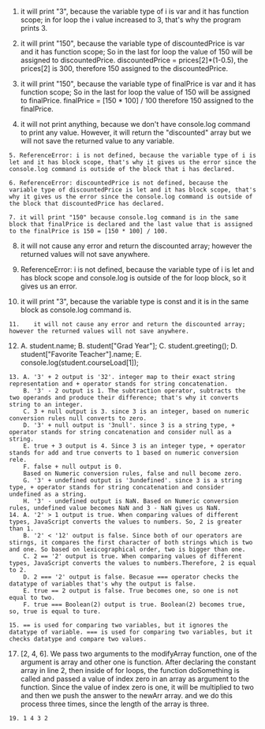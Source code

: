    1. it will print "3", because the variable type of i is var and it has function scope; in for loop the i value increased to 3, that's why the program prints 3. 
   
   2. it will print "150", because the variable type of discountedPrice is var and it has function scope; So in the last for loop the value of 150 will be assigned to discountedPrice.
   discountedPrice = prices[2]*(1-0.5), the prices[2] is 300, therefore 150 assigned to the discountedPrice.

   3. it will print "150", because the variable type of finalPrice is var and it has function scope; So in the last for loop the value of 150 will be assigned to finalPrice.
   finalPrice = [150 * 100] / 100  therefore 150 assigned to the finalPrice.

   4. it will not print anything, because we don't have console.log command to print any value. However,
   it will return the "discounted" array but we will not save the returned value to any variable. 

    5. ReferenceError: i is not defined, because the variable type of i is let and it has block scope, that's why it gives us the error since the console.log command is outside of the block that i has declared. 

    6. ReferenceError: discountedPrice is not defined, because the variable type of discountedPrice is let and it has block scope, that's why it gives us the error since the console.log command is outside of the block that discountedPrice has declared. 

    7. it will print "150" because console.log command is in the same block that finalPrice is declared and the last value that is assigned to the finalPrice is 150 = [150 * 100] / 100.
   
   8. it will not cause any error and return the discounted array; however the returned values will not save anywhere. 
   
   9. ReferenceError: i is not defined, because the variable type of i is let and has block scope and console.log is outside of the for loop block, so it gives us an error. 
   
   10.   it will print "3", because the variable type is const and it is in the same block as console.log command is. 

    11.    it will not cause any error and return the discounted array; however the returned values will not save anywhere.
   
   12. A. student.name;
       B. student["Grad Year"];
       C. student.greeting();
       D. student["Favorite Teacher"].name;
       E. console.log(student.courseLoad[1]);

    13. A. '3' + 2 output is '32'. integer map to their exact string representation and + operator stands for string concatenation. 
        B. '3' - 2 output is 1. The subtraction operator, subtracts the two operands and produce their difference; that's why it converts string to an integer.
        C. 3 + null output is 3. since 3 is an integer, based on numeric conversion rules null converts to zero.
        D. '3' + null output is '3null'. since 3 is a string type, + operator stands for string concatenation and consider null as a string.
        E. true + 3 output is 4. Since 3 is an integer type, + operator stands for add and true converts to 1 based on numeric conversion rele. 
        F. false + null output is 0. 
        Based on Numeric conversion rules, false and null become zero.
        G. '3' + undefined output is '3undefined'. since 3 is a string type, + operator stands for string concatenation and consider undefined as a string.
        H. '3' - undefined output is NaN. Based on Numeric conversion rules, undefined value becomes NaN and 3 - NaN gives us NaN.
    14. A. '2' > 1 output is true. When comparing values of different types, JavaScript converts the values to numbers. So, 2 is greater than 1. 
        B. '2' < '12' output is false. Since both of our operators are stirngs, it compares the first character of both strings which is two and one. So based on lexicographical order, two is bigger than one. 
        C. 2 == '2' output is true. When comparing values of different types, JavaScript converts the values to numbers.Therefore, 2 is equal to 2. 
        D. 2 === '2' output is false. Becasue === operator checks the datatype of variables that's why the output is false. 
        E. true == 2 output is false. True becomes one, so one is not equal to two. 
        F. true === Boolean(2) output is true. Boolean(2) becomes true, so, true is equal to ture. 

    15. == is used for comparing two variables, but it ignores the datatype of variable. === is used for comparing two variables, but it checks datatype and compare two values. 
   
   17. [2, 4, 6]. We pass two arguments to the modifyArray function, one of the argument is array and other one is function. After declaring the constant array in line 2, then inside of for loops, the function doSomething is called and passed a value of index zero in an array as argument to the function. Since the value of index zero is one, it will be multiplied to two and then we push the answer to the newArr array. and we do this process three times, since the length of the array is three. 


    19. 1 4 3 2 
